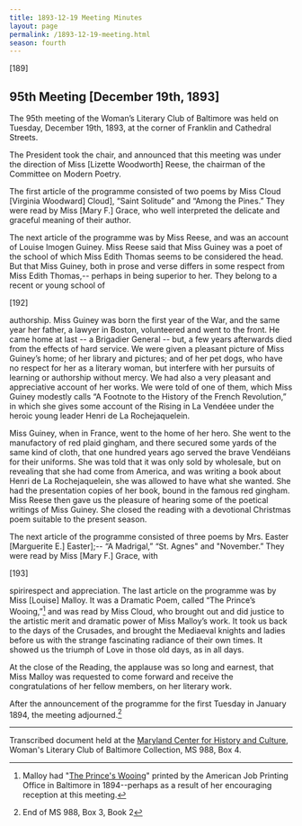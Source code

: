 ```yaml
---
title: 1893-12-19 Meeting Minutes
layout: page
permalink: /1893-12-19-meeting.html
season: fourth
---
```


<style>
    #maincontent{
        font-size:1.4em;
    }
</style>
[189]

## 95th Meeting [December 19th, 1893]

The 95th meeting of the Woman’s Literary Club of Baltimore was held on Tuesday, December 19th, 1893, at the corner of Franklin and Cathedral Streets.

The President took the chair, and announced that this meeting was under the direction of Miss [Lizette Woodworth] Reese, the chairman of the Committee on Modern Poetry.

The first article of the programme consisted of two poems by Miss Cloud [Virginia Woodward] Cloud], “Saint Solitude” and “Among the Pines.” They were read by Miss [Mary F.] Grace, who well interpreted the delicate and graceful meaning of their author.

The next article of the programme was by Miss Reese, and was an account of Louise Imogen Guiney. Miss Reese said that Miss Guiney was a poet of the school of which Miss Edith Thomas seems to be considered the head. But that Miss Guiney, both in prose and verse differs in some respect from Miss Edith Thomas,-- perhaps in being superior to her. They belong to a recent or young school of

[192]

authorship. Miss Guiney was born the first year of the War, and the same year her father, a lawyer in Boston, volunteered and went to the front. He came home at last -- a Brigadier General -- but, a few years afterwards died from the effects of hard service. We were given a pleasant picture of Miss Guiney’s home; of her library and pictures; and of her pet dogs, who have no respect for her as a literary woman, but interfere with her pursuits of learning or authorship without mercy. We had also a very pleasant and appreciative account of her works. We were told of one of them, which Miss Guiney modestly calls “A Footnote to the History of the French Revolution,” in which she gives some account of the Rising in La Vendéee under the heroic young leader Henri de La Rochejaquelein.

Miss Guiney, when in France, went to the home of her hero. She went to the manufactory of red plaid gingham, and there secured some yards of the same kind of cloth, that one hundred years ago served the brave Vendéians for their uniforms. She was told that it was only sold by wholesale, but on revealing that she had come from America, and was writing a book about Henri de La Rochejaquelein, she was allowed to have what she wanted. She had the presentation copies of her book, bound in the famous red gingham. Miss Reese then gave us the pleasure of hearing some of the poetical writings of Miss Guiney. She closed the reading with a devotional Christmas poem suitable to the present season.

The next article of the programme consisted of three poems by Mrs. Easter [Marguerite E.] Easter];-- “A Madrigal,” “St. Agnes" and "November.” They were read by Miss [Mary F.] Grace, with

[193]

spirirespect and appreciation. The last article on the programme was by Miss [Louise] Malloy. It was a Dramatic Poem, called “The Prince’s Wooing,”[^Wooing] and was read by Miss Cloud, who brought out and did justice to the artistic merit and dramatic power of Miss Malloy’s work. It took us back to the days of the Crusades, and brought the Mediaeval knights and ladies before us with the strange fascinating radiance of their own times. It showed us the triumph of Love in those old days, as in all days.

[^Wooing]: Malloy had "[The Prince's Wooing](https://archive.org/details/princeswooingdra00mall)" printed by the American Job Printing Office in Baltimore in 1894--perhaps as a result of her encouraging reception at this meeting.

At the close of the Reading, the applause was so long and earnest, that Miss Malloy was requested to come forward and receive the congratulations of her fellow members, on her literary work.

After the announcement of the programme for the first Tuesday in January 1894, the meeting adjourned.[^End]

[^End]: End of MS 988, Box 3, Book 2
<hr>

Transcribed document held at the [Maryland Center for History and Culture](http://mdhs.org/), Woman's Literary Club of Baltimore Collection, MS 988, Box 4. 